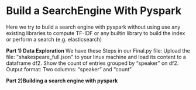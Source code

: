 # Build a SearchEngine With Pyspark
Here we try to build a search engine with pyspark without using use any existing libraries to compute TF-IDF or any builtin library to build the index or perform a search (e.g. elasticsearch)

**Part 1) Data Exploration**
We have these Steps in our Final.py file:
Upload the file: "shakespeare_full.json" to your linux machine and load its content to a dataframe df2.
Show the count of entries grouped by “speaker” on df2.
Output format: Two columns: “speaker” and “count”



**Part 2)Building a search engine with pyspark**
